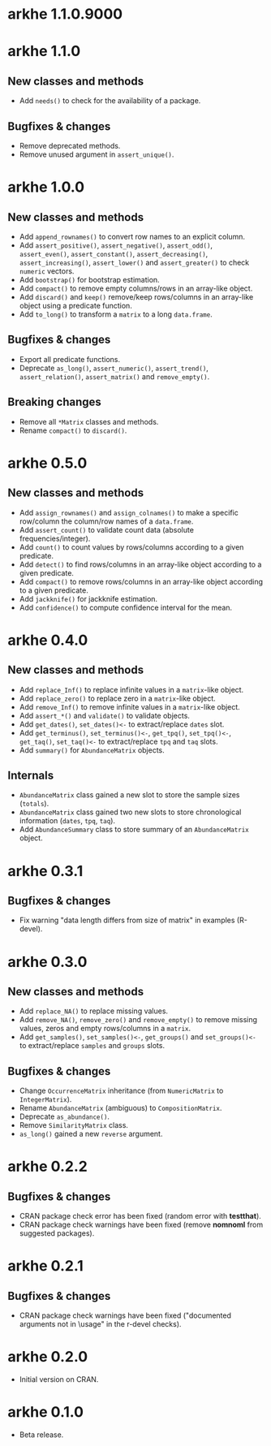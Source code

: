 # arkhe 1.1.0.9000

# arkhe 1.1.0
## New classes and methods
* Add `needs()` to check for the availability of a package.

## Bugfixes & changes
* Remove deprecated methods.
* Remove unused argument in `assert_unique()`.

# arkhe 1.0.0
## New classes and methods
* Add `append_rownames()` to convert row names to an explicit column.
* Add `assert_positive()`, `assert_negative()`, `assert_odd()`, `assert_even()`, `assert_constant()`, `assert_decreasing()`, `assert_increasing()`, `assert_lower()` and `assert_greater()` to check `numeric` vectors.
* Add `bootstrap()` for bootstrap estimation.
* Add `compact()` to remove empty columns/rows in an array-like object.
* Add `discard()` and `keep()` remove/keep rows/columns in an array-like object using a predicate function.
* Add `to_long()` to transform a `matrix` to a long `data.frame`.

## Bugfixes & changes
* Export all predicate functions.
* Deprecate `as_long()`, `assert_numeric()`, `assert_trend()`, `assert_relation()`, `assert_matrix()` and `remove_empty()`.

## Breaking changes
* Remove all `*Matrix` classes and methods.
* Rename `compact()` to `discard()`.

# arkhe 0.5.0
## New classes and methods
* Add `assign_rownames()` and `assign_colnames()` to make a specific row/column the column/row names of a `data.frame`.
* Add `assert_count()` to validate count data (absolute frequencies/integer).
* Add `count()` to count values by rows/columns according to a given predicate.
* Add `detect()` to find rows/columns in an array-like object according to a given predicate.
* Add `compact()` to remove rows/columns in an array-like object according to a given predicate.
* Add `jackknife()` for jackknife estimation.
* Add `confidence()` to compute confidence interval for the mean.

# arkhe 0.4.0
## New classes and methods
* Add `replace_Inf()` to replace infinite values in a `matrix`-like object.
* Add `replace_zero()` to replace zero in a `matrix`-like object.
* Add `remove_Inf()` to remove infinite values in a `matrix`-like object.
* Add `assert_*()` and `validate()` to validate objects.
* Add `get_dates()`, `set_dates()<-` to extract/replace `dates` slot.
* Add `get_terminus()`, `set_terminus()<-`, `get_tpq()`, `set_tpq()<-`, `get_taq()`, `set_taq()<-` to extract/replace `tpq` and `taq` slots.
* Add `summary()` for `AbundanceMatrix` objects.

## Internals
* `AbundanceMatrix` class gained a new slot to store the sample sizes (`totals`).
* `AbundanceMatrix` class gained two new slots to store chronological information (`dates`, `tpq`, `taq`).
* Add `AbundanceSummary` class to store summary of an `AbundanceMatrix` object.

# arkhe 0.3.1
## Bugfixes & changes
* Fix warning "data length differs from size of matrix" in examples (R-devel).

# arkhe 0.3.0
## New classes and methods
* Add `replace_NA()` to replace missing values.
* Add `remove_NA()`, `remove_zero()` and `remove_empty()` to remove missing values, zeros and empty rows/columns in a `matrix`.
* Add `get_samples()`, `set_samples()<-`, `get_groups()` and `set_groups()<-` to extract/replace `samples` and `groups` slots.

## Bugfixes & changes
* Change `OccurrenceMatrix` inheritance (from `NumericMatrix` to `IntegerMatrix`).
* Rename `AbundanceMatrix` (ambiguous) to `CompositionMatrix`.
* Deprecate `as_abundance()`.
* Remove `SimilarityMatrix` class.
* `as_long()` gained a new `reverse` argument.

# arkhe 0.2.2
## Bugfixes & changes
* CRAN package check error has been fixed (random error with **testthat**).
* CRAN package check warnings have been fixed (remove **nomnoml** from suggested packages).

# arkhe 0.2.1
## Bugfixes & changes
* CRAN package check warnings have been fixed ("documented arguments not in \usage" in the r-devel checks).

# arkhe 0.2.0
* Initial version on CRAN.

# arkhe 0.1.0
* Beta release.
